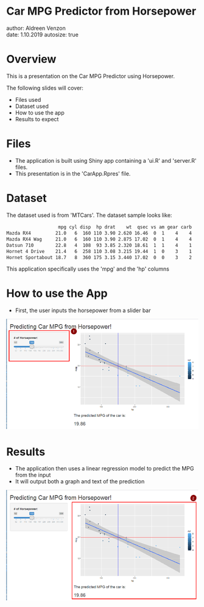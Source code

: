 Car MPG Predictor from Horsepower
========================================================
author: Aldreen Venzon  
date: 1.10.2019
autosize: true

Overview
========================================================
This is a presentation on the Car MPG Predictor using Horsepower. 

The following slides will cover:
- Files used
- Dataset used
- How to use the app
- Results to expect


Files
========================================================
- The application is built using Shiny app containing a 'ui.R' and 'server.R' files. 
- This presentation is in the 'CarApp.Rpres' file. 


Dataset
========================================================
The dataset used is from 'MTCars'. The dataset sample looks like:

```
                   mpg cyl disp  hp drat    wt  qsec vs am gear carb
Mazda RX4         21.0   6  160 110 3.90 2.620 16.46  0  1    4    4
Mazda RX4 Wag     21.0   6  160 110 3.90 2.875 17.02  0  1    4    4
Datsun 710        22.8   4  108  93 3.85 2.320 18.61  1  1    4    1
Hornet 4 Drive    21.4   6  258 110 3.08 3.215 19.44  1  0    3    1
Hornet Sportabout 18.7   8  360 175 3.15 3.440 17.02  0  0    3    2
```
This application specifically uses the 'mpg' and the 'hp' columns


How to use the App
========================================================
- First, the user inputs the horsepower from a slider bar

![Step 1](Part1.png)


Results
========================================================
- The application then uses a linear regression model to predict the MPG from the input
- It will output both a graph and text of the prediction

![Step 2](Part2.png)
